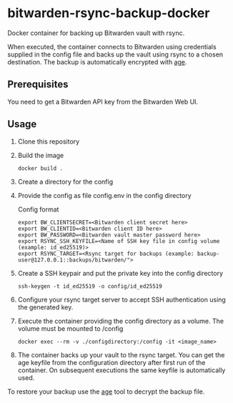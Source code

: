 # bitwarden-rsync-backup-docker
Docker container for backing up Bitwarden vault with rsync.

When executed, the container connects to Bitwarden using credentials supplied in the config file and backs up the vault using rsync to a chosen destination. 
The backup is automatically encrypted with [age](https://github.com/FiloSottile/age).

## Prerequisites
You need to get a Bitwarden API key from the Bitwarden Web UI.

## Usage

1. Clone this repository
2. Build the image

       docker build .

3. Create a directory for the config
4. Provide the config as file config.env in the config directory
   
   Config format

       export BW_CLIENTSECRET=<Bitwarden client secret here>
       export BW_CLIENTID=<Bitwarden client ID here>
       export BW_PASSWORD=<Bitwarden vault master password here>
       export RSYNC_SSH_KEYFILE=<Name of SSH key file in config volume (example: id_ed25519)>
       export RSYNC_TARGET=<Rsync target for backups (example: backup-user@127.0.0.1::backups/bitwarden/">
5. Create a SSH keypair and put the private key into the config directory

       ssh-keygen -t id_ed25519 -o config/id_ed25519
8. Configure your rsync target server to accept SSH authentication using the generated key.

9. Execute the container providing the config directory as a volume. The volume must be mounted to /config

       docker exec --rm -v ./configdirectory:/config -it <image_name>

10. The container backs up your vault to the rsync target. You can get the age keyfile from the configuration directory after first run of the container.
   On subsequent executions the same keyfile is automatically used.

To restore your backup use the [age](https://github.com/FiloSottile/age) tool to decrypt the backup file.
